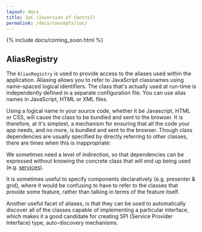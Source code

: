 ```yaml
---
layout: docs
title: IoC (Inversion of Control)
permalink: /docs/concepts/ioc/
---
```


{% include docs/coming_soon.html %}

## AliasRegistry

The `AliasRegistry` is used to provide access to the aliases used within the application. Aliasing allows you to refer to JavaScript classnames using name-spaced logical identifiers.  The class that's actually used at run-time is independently defined in a separate configuration file. You can use alias names in JavaScript, HTML or XML files.

Using a logical name in your source code, whether it be Javascript, HTML or CSS, will cause the class to be bundled and sent to the browser. It is therefore, at it's simplest, a mechanism for ensuring that all the code your app needs, and no more, is bundled and sent to the browser. Though class dependencies are usually specified by directly referring to other classes, there are times when this is inappropriate:

We sometimes need a level of indirection, so that dependencies can be expressed without knowing the concrete class that will end up being used (e.g. [services](/docs/concepts/services)).

It is sometimes useful to specify components declaratively (e.g. presenter & grid), where it would be confusing to have to refer to the classes that provide some feature, rather than talking in terms of the feature itself.

Another useful facet of aliases, is that they can be used to automatically discover all of the classes capable of implementing a particular interface, which makes it a good candidate for creating SPI (Service Provider Interface) type, auto-discovery mechanisms.
